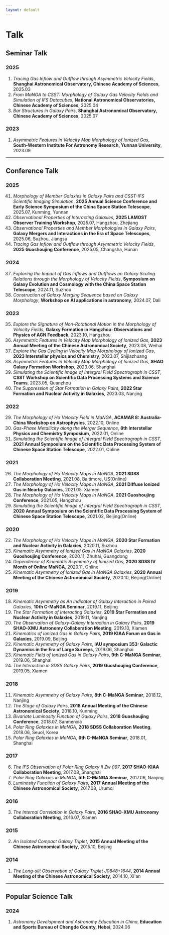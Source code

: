 ```yaml
---
layout: default
---
```


# Talk

## Seminar Talk

### 2025
1. *Tracing Gas Inflow and Outflow through Asymmetric Velocity Fields*, **Shanghai Astronomical Observatory, Chinese Academy of Sciences**, 2025.03
2. *From MaNGA to CSST: Morphology of Galaxy Gas Velocity Fields and Simulation of IFS Datacubes*, **National Astronomical Observatories, Chinese Academy of Sciences**, 2025.04
3. *Bar Structures in Galaxy Pairs*, **Shanghai Astronomical Observatory, Chinese Academy of Sciences**, 2025.07

### 2023

1. *Asymmetric Features in Velocity Map Morphology of Ionized Gas*, **South-Western Institute For Astronomy Research, Yunnan University**, 2023.09

----

## Conference Talk

### 2025
41. *Morphology of Member Galaxies in Galaxy Pairs and CSST-IFS Scientific Imaging Simulation*, **2025 Annual Science Conference and Early Science Symposium of the China Space Station Telescope**, 2025.07, Kunming, Yunnan
40. *Observational Properties of Interacting Galaxies*, **2025 LAMOST Observer Training Workshop**, 2025.07, Hangzhou, Zhejiang
39. *Observational Properties and Member Morphologies in Galaxy Pairs*, **Galaxy Mergers and Interactions in the Era of Space Telescopes**, 2025.06, Suzhou, Jiangsu
38. *Tracing Gas Inflow and Outflow through Asymmetric Velocity Fields*, **2025 Guoshoujing Conference**, 2025.05, Changsha, Hunan

### 2024

37. *Exploring the Impact of Gas Inflows and Outflows on Galaxy Scaling Relations through the Morphology of Velocity Fields*, **Symposium on Galaxy Evolution and Cosmology with the China Space Station Telescope**, 2024.11, Suzhou
36. *Construction of Galaxy Merging Sequence based on Galaxy Morphology*, **Workshop on AI applications in astronomy**, 2024.07, Dali

### 2023

35. *Explore the Signature of Non-Rotational Motion in the Morphology of Velocity Fields*, **Galaxy Formation in Hangzhou: Observations and Physics of AGN Feedback**, 2023.10, Hangzhou
34. *Asymmetric Features in Velocity Map Morphology of Ionized Gas*, **2023 Annual Meeting of the Chinese Astronomical Society**, 2023.08, Weihai
33. *Explore the Gas Cycling in Velocity Map Morphology of Ionized Gas*, **2023 Interstellar physics and Chemistry**, 2023.07, Shijiazhuang
32. *Asymmetric Features in Velocity Map Morphology of Ionized Gas*, **SHAO Galaxy Formation Workshop**, 2023.06, Shanghai
31. *Simulating the Scientific Image of Intergral Field Spectrograph in CSST*, **CSST Workshop on Scientific Data Processing Systems and Science Teams**, 2023.05, Quanzhou
30. *The Suppression of Star Formation in Galaxy Pairs*, **2022 Star Formation and Nuclear Activity in Galaxies**, 2023.03, Nanjing

### 2022

29. *The Morphology of Hα Velocity Field in MaNGA*, **ACAMAR 8: Australia-China Workshop on Astrophysics**, 2022.10, Online
28. *Gas-Phase Metallicity along the Merger Sequence*, **8th Interstellar Physics and Chemistry Symposium**, 2022.01, Online
27. *Simulating the Scientific Image of Intergral Field Spectrograph in CSST*, **2021 Annual Symposium on the Scientific Data Processing System of Chinese Space Station Telescope**, 2022.01, Online

### 2021

26. *The Morphology of Hα Velocity Maps in MaNGA*, **2021 SDSS Collaboration Meeting**, 2021.08, Baltimore, US(Online)
25. *The Morphology of Hα Velocity Maps in MaNGA*, **2021 Diffuse Ionized Gas in Nearby Galaxies**, 2021.05, Xiamen
24. *The Morphology of Hα Velocity Maps in MaNGA*, **2021 Guoshoujing Conference**, 2021.05, Hangzhou
23. *Simulating the Scientific Image of Intergral Field Spectrograph in CSST*, **2020 Annual Symposium on the Scientific Data Processing System of Chinese Space Station Telescope**, 2021.02, Beijing(Online)

### 2020

22. *The Morphology of Hα Velocity Maps in MaNGA*, **2020 Star Formation and Nuclear Activity in Galaxies**, 2020.11, Suzhou
21. *Kinematic Asymmetry of Ionized Gas in MaNGA Galaxies*, **2020 Guoshoujing Conference**, 2020.11, Zhuhai, Guangdong
20. *Dependence of Kinematic Asymmetry of Ionized Gas*, **2020 SDSS IV Month of Online MaNGA**, 2020.11, Online
19. *Kinematic Asymmetry of Ionized Gas in MaNGA Galaxies*, **2020 Annual Meeting of the Chinese Astronomical Society**, 2020.10, Beijing(Online)

### 2019

18. *Kinematic Asymmetry as An Indicator of Galaxy Interaction in Paired Galaxies*, **10th C-MaNGA Seminar**, 2019.11, Beijing
17. *The Star Formation of Interacting Galaxies*, **2019 Star Formation and Nuclear Activity in Galaxies**, 2019.11, Nanjing
16. *The Observation of Galaxy-Galaxy Interaction in Galaxy Pairs*, **2019 SHAO-XMU Astronomy Collaboration Meeting**, 2019.10, Xiamen
15. *Kinematics of Ionized Gas in Galaxy Pairs*, **2019 KIAA Forum on Gas in Galaxies**, 2019.09, Beijing
14. *Kinematic Asymmetry of Galaxy Pairs*, **IAU symposium 353: Galactic Dynamics in the Era of Large Surveys**, 2019.06, Shanghai
13. *Kinematic Field of Ionized Gas in Galaxy Pairs*, **9th C-MaNGA Seminar**, 2019.06, Shanghai
12. *The Interaction in SDSS Galaxy Pairs*, **2019 Guoshoujing Conference**, 2019.05, Xiamen

### 2018

11. *Kinematic Asymmetry of Galaxy Pairs*, **8th C-MaNGA Seminar**, 2018.12, Nanjing
10. *The Stage of Galaxy Pairs*, **2018 Annual Meeting of the Chinese Astronomical Society**, 2018.10, Kunming
9. *Bivariate Luminosity Function of Galaxy Pairs*, **2018 Guoshoujing Conference**, 2018.07, Sanmenxia
8. *Polar Ring Galaxies in MaNGA*, **2018 SDSS Collaboration Meeting**, 2018.06, Seuol, Korea
7. *Polar Ring Galaxies in MaNGA*, **6th C-MaNGA Seminar**, 2018.01, Shanghai

### 2017

6. *The IFS Observation of Polar Ring Galaxy II Zw 097*, **2017 SHAO-KIAA Collaboration Meeting**, 2017.08, Shanghai
5. *Polar Ring Galaxies in MaNGA*, **5th C-MaNGA Seminar**, 2017.06, Nanjing
4. *Luminosity Function of Galaxy Pairs*, **2017 Annual Meeting of the Chinese Astronomical Society**, 2017.08, Urumqi

### 2016

3. *The Internal Correlation in Galaxy Pairs*, **2016 SHAO-XMU Astronomy Collaboration Meeting**, 2016.07, Xiamen

### 2015

2. *An Isolated Compact Galaxy Triplet*, **2015 Annual Meeting of the Chinese Astronomical Society**, 2015.10, Beijing

### 2014

1. *The Long-slit Observation of Galaxy Triplet J0848+1644*, **2014 Annual Meeting of the Chinese Astronomical Society**, 2014.10, Xi'an

----

## Popular Science Talk

### 2024

1. *Astronomy Development and Astronomy Education in China*, **Education and Sports Bureau of Chengde County, Hebei**, 2024.06